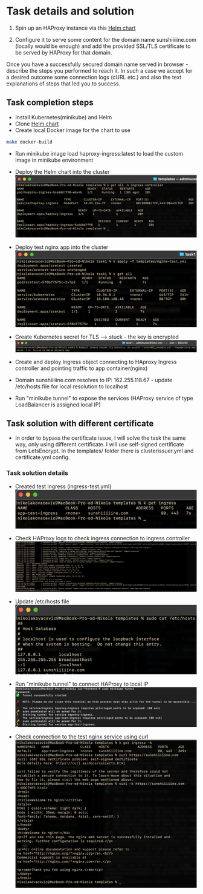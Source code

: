 # Task details and solution

1. Spin up an HAProxy instance via this [Helm chart](https://github.com/jcmoraisjr/haproxy-ingress)

2. Configure it to serve some content for the domain name sunshiiiiine.com (locally would be enough) and add the provided SSL/TLS certificate to be served by HAProxy for that domain.

Once you have a successfully secured domain name served in browser - describe the steps you performed to reach it. In such a case we accept for a desired outcome some connection logs (cURL etc.) and also the text explanations of steps that led you to success.

## Task completion steps

- Install Kubernetes(minikube) and Helm
- Clone [Helm chart](https://github.com/jcmoraisjr/haproxy-ingress)
- Create local Docker image for the chart to use

```bash
make docker-build
```

- Run minikube image load haproxy-ingress:latest to load the custom image in minikube environment

- Deploy the Helm chart into the cluster
![Haproxy-started](assets/haproxy-started.png)

- Deploy test nginx app into the cluster
![Test-app-started](assets/app-started.png)

- Create Kubernetes secret for TLS --> stuck - the key is encrypted
![tls-error](assets/encrypted-key.png)

- Create and deploy Ingress object connecting to HAproxy Ingress controller and pointing traffic to app container(nginx)

- Domain sunshiiiiine.com resolves to IP: 162.255.118.67 - update /etc/hosts file for local resolution to localhost

- Run "minikube tunnel" to expose the services (HAProxy service of type LoadBalancer is assigned local IP)

## Task solution with different certificate

- In order to bypass the certificate issue, I will solve the task the same way, only using different certificate. I will use self-signed certificate from LetsEncrypt. In the templates/ folder there is clusterissuer.yml and certificate.yml config.

### Task solution details

- Created test ingress (ingress-test.yml)
![Ingress created](assets/ingress-started.png)

- Check HAProxy logs to check ingress connection to ingress controller
![Proxy logs](assets/haproxy-logs.png)

- Update /etc/hosts file
![Hosts file](assets/hosts-file.png)

- Run "minikube tunnel" to connect HAProxy to local IP
![Minikube tunnel](assets/minikube-tunnel.png)

- Check connection to the test nginx service using curl
![App accessed](assets/app-reached.png)
